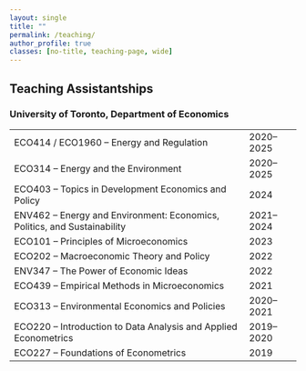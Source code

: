 ```yaml
---
layout: single
title: ""
permalink: /teaching/
author_profile: true
classes: [no-title, teaching-page, wide]
---
```


## Teaching Assistantships

### University of Toronto, Department of Economics

<style>
/* Kill ALL table lines/striping for this page’s table only */
.teaching-page .page__content table.course-table,
.teaching-page .page__content table.course-table thead,
.teaching-page .page__content table.course-table tbody,
.teaching-page .page__content table.course-table tfoot,
.teaching-page .page__content table.course-table tr,
.teaching-page .page__content table.course-table th,
.teaching-page .page__content table.course-table td {
  border: 0 !important;
  border-top: 0 !important;
  border-bottom: 0 !important;
  border-left: 0 !important;
  border-right: 0 !important;
  border-color: transparent !important;
  box-shadow: none !important;
  outline: 0 !important;
  background: transparent !important;
  background-image: none !important;
}
.teaching-page .page__content table.course-table {
  width: 100% !important;
  table-layout: fixed !important;      /* long titles wrap */
  border-collapse: collapse !important;/* collapse eliminates row separators */
  border-spacing: 0 !important;
}
.teaching-page .page__content table.course-table tr:nth-child(2n) {
  background: transparent !important;  /* remove zebra striping */
}
.teaching-page .page__content table.course-table td {
  padding: 0.2rem 0 !important;
  vertical-align: baseline !important;
}
.teaching-page .page__content table.course-table td.title {
  font-weight: 400 !important;         /* no bold */
  overflow-wrap: anywhere !important;
  padding-right: 1rem !important;
}
.teaching-page .page__content table.course-table td.year {
  width: 1% !important;
  white-space: nowrap !important;
  text-align: right !important;        /* flush-right */
}
</style>

<table class="course-table">
  <tbody>
    <tr style="border:0;background:transparent;box-shadow:none;">
      <td class="title">ECO414 / ECO1960 – Energy and Regulation</td><td class="year">2020–2025</td>
    </tr>
    <tr style="border:0;background:transparent;box-shadow:none;">
      <td class="title">ECO314 – Energy and the Environment</td><td class="year">2020–2025</td>
    </tr>
    <tr style="border:0;background:transparent;box-shadow:none;">
      <td class="title">ECO403 – Topics in Development Economics and Policy</td><td class="year">2024</td>
    </tr>
    <tr style="border:0;background:transparent;box-shadow:none;">
      <td class="title">ENV462 – Energy and Environment: Economics, Politics, and Sustainability</td><td class="year">2021–2024</td>
    </tr>
    <tr style="border:0;background:transparent;box-shadow:none;">
      <td class="title">ECO101 – Principles of Microeconomics</td><td class="year">2023</td>
    </tr>
    <tr style="border:0;background:transparent;box-shadow:none;">
      <td class="title">ECO202 – Macroeconomic Theory and Policy</td><td class="year">2022</td>
    </tr>
    <tr style="border:0;background:transparent;box-shadow:none;">
      <td class="title">ENV347 – The Power of Economic Ideas</td><td class="year">2022</td>
    </tr>
    <tr style="border:0;background:transparent;box-shadow:none;">
      <td class="title">ECO439 – Empirical Methods in Microeconomics</td><td class="year">2021</td>
    </tr>
    <tr style="border:0;background:transparent;box-shadow:none;">
      <td class="title">ECO313 – Environmental Economics and Policies</td><td class="year">2020–2021</td>
    </tr>
    <tr style="border:0;background:transparent;box-shadow:none;">
      <td class="title">ECO220 – Introduction to Data Analysis and Applied Econometrics</td><td class="year">2019–2020</td>
    </tr>
    <tr style="border:0;background:transparent;box-shadow:none;">
      <td class="title">ECO227 – Foundations of Econometrics</td><td class="year">2019</td>
    </tr>
  </tbody>
</table>

